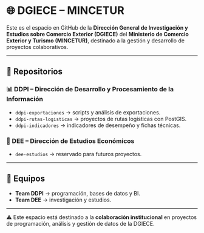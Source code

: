 # 🌐 DGIECE – MINCETUR

Este es el espacio en GitHub de la **Dirección General de Investigación y Estudios sobre Comercio Exterior (DGIECE)** del **Ministerio de Comercio Exterior y Turismo (MINCETUR)**, destinado a la gestión y desarrollo de proyectos colaborativos.

---

## 📂 Repositorios

### 📊 DDPI – Dirección de Desarrollo y Procesamiento de la Información
- `ddpi-exportaciones` → scripts y análisis de exportaciones.
- `ddpi-rutas-logisticas` → proyectos de rutas logísticas con PostGIS.
- `ddpi-indicadores` → indicadores de desempeño y fichas técnicas.

### 📑 DEE – Dirección de Estudios Económicos
- `dee-estudios` → reservado para futuros proyectos.

---

## 👥 Equipos
- **Team DDPI** → programación, bases de datos y BI.  
- **Team DEE** → investigación y estudios.  

---

⚠️ Este espacio está destinado a la **colaboración institucional** en proyectos de programación, análisis y gestión de datos de la DGIECE.

